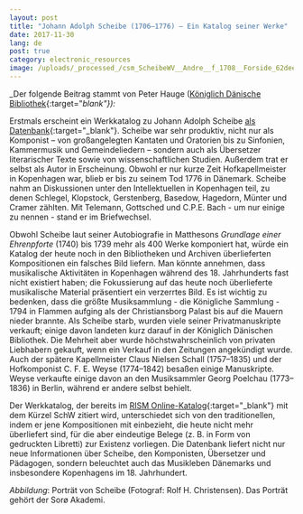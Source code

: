 ```yaml
---
layout: post
title: "Johann Adolph Scheibe (1706–1776) – Ein Katalog seiner Werke"
date: 2017-11-30
lang: de
post: true
category: electronic_resources
image: /uploads/_processed_/csm_ScheibeWV__Andre__f_1708__Forside_62dee28669.png
---
```



_Der folgende Beitrag stammt von Peter Hauge ([Königlich Dänische Bibliothek](http://www.kb.dk/en/index.html){:target="_blank"}):_

Erstmals erscheint ein Werkkatalog zu Johann Adolph Scheibe [als Datenbank](http://www.kb.dk/dcm/schw/preface.xq){:target="_blank"}. Scheibe war sehr produktiv, nicht nur als Komponist – von großangelegten Kantaten und Oratorien bis zu Sinfonien, Kammermusik und Gemeindeliedern – sondern auch als Übersetzer literarischer Texte sowie von wissenschaftlichen Studien. Außerdem trat er selbst als Autor in Erscheinung. Obwohl er nur kurze Zeit Hofkapellmeister in Kopenhagen war, blieb er bis zu seinem Tod 1776 in Dänemark. Scheibe nahm an Diskussionen unter den Intellektuellen in Kopenhagen teil, zu denen Schlegel, Klopstock, Gerstenberg, Basedow, Hagedorn, Münter und Cramer zählten. Mit Telemann, Gottsched und C.P.E. Bach - um nur einige zu nennen - stand er im Briefwechsel.

Obwohl Scheibe laut seiner Autobiografie in Matthesons _Grundlage einer Ehrenpforte_ (1740) bis 1739 mehr als 400 Werke komponiert hat, würde ein Katalog der heute noch in den Bibliotheken und Archiven überlieferten Kompositionen ein falsches Bild liefern. Man könnte annehmen, dass musikalische Aktivitäten in Kopenhagen während des 18. Jahrhunderts fast nicht existiert haben; die Fokussierung auf das heute noch überlieferte musikalische Material präsentiert ein verzerrtes Bild. Es ist wichtig zu bedenken, dass die größte Musiksammlung - die Königliche Sammlung - 1794 in Flammen aufging als der Christiansborg Palast bis auf die Mauern nieder brannte. Als Scheibe starb, wurden viele seiner Privatmanuskripte verkauft; einige davon landeten kurz darauf in der Königlich Dänischen Bibliothek. Die Mehrheit aber wurde höchstwahrscheinlich von privaten Liebhabern gekauft, wenn ein Verkauf in den Zeitungen angekündigt wurde. Auch der spätere Kapellmeister Claus Nielsen Schall (1757–1835) und der Hofkomponist C. F. E. Weyse (1774–1842) besaßen einige Manuskripte. Weyse verkaufte einige davon an den Musiksammler Georg Poelchau (1773–1836) in Berlin, während er andere selbst behielt.

Der Werkkatalog, der bereits im [RISM Online-Katalog](https://opac.rism.info/search?View=rism&author=Scheibe+Johann+Adolph){:target="_blank"} mit dem Kürzel SchW zitiert wird, unterschiedet sich von den traditionellen, indem er jene Kompositionen mit einbezieht, die heute nicht mehr überliefert sind, für die aber eindeutige Belege (z. B. in Form von gedruckten Libretti) zur Existenz vorliegen. Die Datenbank liefert nicht nur neue Informationen über Scheibe, den Komponisten, Übersetzer und Pädagogen, sondern beleuchtet auch das Musikleben Dänemarks und insbesondere Kopenhagens im 18. Jahrhundert.

_Abbildung_: Porträt von Scheibe (Fotograf: Rolf H. Christensen). Das Porträt gehört der Sorø Akademi.

<script type="text/javascript">var switchTo5x=true;</script><script type="text/javascript" src="http://w.sharethis.com/button/buttons.js"></script><script type="text/javascript">stLight.options({publisher: "9b601438-1ce1-49d8-bfd7-9cff5df54c17", doNotHash: false, doNotCopy: false, hashAddressBar: false});</script>